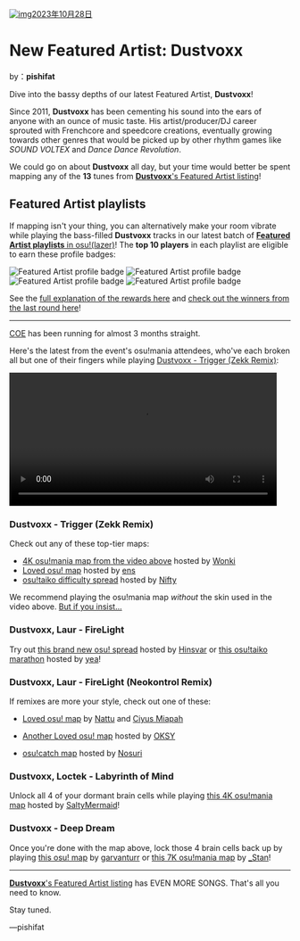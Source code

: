 [![img](https://i.ppy.sh/e3b8351355cea08eb14e885f8b0252d795772820/68747470733a2f2f6173736574732e7070792e73682f617274697374732f3338362f6865616465722e6a7067)2023年10月28日](https://osu.ppy.sh/home/news/2023-10-28-new-featured-artist-dustvoxx)

# New Featured Artist: Dustvoxx

by：**pishifat**

Dive into the bassy depths of our latest Featured Artist, **Dustvoxx**!

Since 2011, **Dustvoxx** has been cementing his sound into the ears of anyone with an ounce of music taste. His artist/producer/DJ career sprouted with Frenchcore and speedcore creations, eventually growing towards other genres that would be picked up by other rhythm games like *SOUND VOLTEX* and *Dance Dance Revolution*.

We could go on about **Dustvoxx** all day, but your time would better be spent mapping any of the **13** tunes from [**Dustvoxx**'s Featured Artist listing](https://osu.ppy.sh/beatmaps/artists/386)!

## Featured Artist playlists

If mapping isn't your thing, you can alternatively make your room vibrate while playing the bass-filled **Dustvoxx** tracks in our latest batch of [**Featured Artist playlists** in osu!(lazer)](https://osu.ppy.sh/wiki/en/People/Featured_Artists/Featured_Artist_playlists)! The **top 10 players** in each playlist are eligible to earn these profile badges:

![Featured Artist profile badge](https://i.ppy.sh/b28cf6ec559db38be24878014cedd973e0fe18e7/68747470733a2f2f6173736574732e7070792e73682f70726f66696c652d6261646765732f66612d706c61796c697374732f6661706c2d6f7375212e706e67) ![Featured Artist profile badge](https://i.ppy.sh/6e60f50371fd8cd29832fe9a878064bbb6e23ae6/68747470733a2f2f6173736574732e7070792e73682f70726f66696c652d6261646765732f66612d706c61796c697374732f6661706c2d6f7375217461696b6f2e706e67) ![Featured Artist profile badge](https://i.ppy.sh/b68b701c7ccc0394bd7b66c23b102b7c8cf9845f/68747470733a2f2f6173736574732e7070792e73682f70726f66696c652d6261646765732f66612d706c61796c697374732f6661706c2d6f73752163617463682e706e67) ![Featured Artist profile badge](https://i.ppy.sh/43282b1e21a3274e6a28471f25d5ed12d34f2951/68747470733a2f2f6173736574732e7070792e73682f70726f66696c652d6261646765732f66612d706c61796c697374732f6661706c2d6f7375216d616e69612e706e67)

See the [full explanation of the rewards here](https://osu.ppy.sh/wiki/en/People/Featured_Artists/Featured_Artist_playlists#prizes) and [check out the winners from the last round here](https://osu.ppy.sh/home/news/2023-10-07-new-featured-artist-kou#featured-artist-playlists)!

------

[COE](https://osu.ppy.sh/wiki/en/Community/cavoe's_osu!_event/2023) has been running for almost 3 months straight.

Here's the latest from the event's osu!mania attendees, who've each broken all but one of their fingers while playing [Dustvoxx - Trigger (Zekk Remix)](https://osu.ppy.sh/beatmapsets/555076):

<video width="95%" controls="" jm_neat="1979540481" style="box-sizing: border-box; display: inline-block; vertical-align: baseline; max-width: 100%;" src="https://assets.ppy.sh/artists/386/release_showcase.mp4"></video>

### Dustvoxx - Trigger (Zekk Remix)

Check out any of these top-tier maps:

- [4K osu!mania map from the video above](https://osu.ppy.sh/beatmapsets/555076) hosted by [Wonki](https://osu.ppy.sh/users/7898495)
- [Loved osu! map](https://osu.ppy.sh/beatmapsets/626322) hosted by [ens](https://osu.ppy.sh/users/3933391)
- [osu!taiko difficulty spread](https://osu.ppy.sh/beatmapsets/1004571) hosted by [Nifty](https://osu.ppy.sh/users/4956097)

We recommend playing the osu!mania map *without* the skin used in the video above. [But if you insist...](https://assets.ppy.sh/artists/386/mania_skin.osk)

<audio><source src="https://assets.ppy.sh/artists/386/SUPERNATURAL/Dustvoxx%20-%20Trigger%20(Zekk%20Remix).mp3" type="audio/mpeg">Your browser does not support the audio element.</audio>

### Dustvoxx, Laur - FireLight

Try out [this brand new osu! spread](https://osu.ppy.sh/beatmapsets/2064173) hosted by [Hinsvar](https://osu.ppy.sh/users/1249323) or [this osu!taiko marathon](https://osu.ppy.sh/beatmapsets/978134) hosted by [yea](https://osu.ppy.sh/users/6874332)!

<audio><source src="https://assets.ppy.sh/artists/386/SUPERNATURAL/Dustvoxx,%20Laur%20-%20FireLight.mp3" type="audio/mpeg">Your browser does not support the audio element.</audio>

### Dustvoxx, Laur - FireLight (Neokontrol Remix)

If remixes are more your style, check out one of these:

- [Loved osu! map](https://osu.ppy.sh/beatmapsets/1035362) by [Nattu](https://osu.ppy.sh/users/1886722) and [Ciyus Miapah](https://osu.ppy.sh/users/2805457)

- [Another Loved osu! map](https://osu.ppy.sh/beatmapsets/1526448) hosted by [OKSY](https://osu.ppy.sh/users/19484011)

- [osu!catch map](https://osu.ppy.sh/beatmapsets/1345281) hosted by [Nosuri](https://osu.ppy.sh/users/2150415)

<audio><source src="https://assets.ppy.sh/artists/386/HAUNT/Dustvoxx,%20Laur%20-%20FireLight%20(Neokontrol%20Remix).mp3" type="audio/mpeg">Your browser does not support the audio element.</audio>

### Dustvoxx, Loctek - Labyrinth of Mind

Unlock all 4 of your dormant brain cells while playing [this 4K osu!mania map](https://osu.ppy.sh/beatmapsets/969626) hosted by [SaltyMermaid](https://osu.ppy.sh/users/9037365)!

<audio><source src="https://assets.ppy.sh/artists/386/SUPERNATURAL/Dustvoxx,%20Loctek%20-%20Labyrinth%20of%20Mind.mp3" type="audio/mpeg">Your browser does not support the audio element.</audio>

### Dustvoxx - Deep Dream

Once you're done with the map above, lock those 4 brain cells back up by playing [this osu! map](https://osu.ppy.sh/beatmapsets/1572241) by [garvanturr](https://osu.ppy.sh/users/9143539) or [this 7K osu!mania map](https://osu.ppy.sh/beatmapsets/1673656) by [_Stan](https://osu.ppy.sh/users/1653229)!

<audio><source src="https://assets.ppy.sh/artists/386/SUPERNATURAL/Dustvoxx%20-%20Deep%20Dream.mp3" type="audio/mpeg">Your browser does not support the audio element.</audio>

------

[**Dustvoxx**'s Featured Artist listing](https://osu.ppy.sh/beatmaps/artists/386) has EVEN MORE SONGS. That's all you need to know.

Stay tuned.

—pishifat